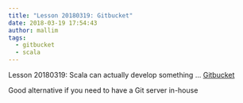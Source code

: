 ```yaml
---
title: "Lesson 20180319: Gitbucket"
date: 2018-03-19 17:54:43
author: mallim
tags:
  - gitbucket
  - scala
---
```


Lesson 20180319: Scala can actually develop something ... [Gitbucket](https://gitbucket.github.io/)

Good alternative if you need to have a Git server in-house
